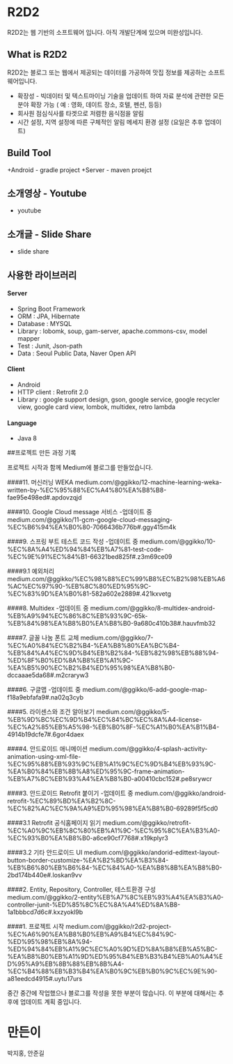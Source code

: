 # R2D2
R2D2는 웹 기반의 소프트웨어 입니다. 아직 개발단계에 있으며 미완성입니다.

## What is R2D2
R2D2는 블로그 또는 웹에서 제공되는 데이터를 가공하여 맛집 정보를 제공하는 소프트웨어입니다.
+ 확장성 - 빅데이터 및 텍스트마이닝 기술을 업데이트 하여 자료 분석에 관련한 모든 분야 확장 가능 ( 예 : 영화, 데이트 장소, 호텔, 펜션, 등등)
+ 회사원 점심식사를 타겟으로 저렴한 음식점을 알림
+ 시간 설정, 지역 설정에 따른 구체적인 알림 메세지 환경 설정 (요일은 추후 업데이트)

## Build Tool 
+Android - gradle project
+Server - maven proejct

## 소개영상 - Youtube
+ youtube

## 소개글 - Slide Share
+ slide share

## 사용한 라이브러리
#### Server
+ Spring Boot Framework
+ ORM : JPA, Hibernate
+ Database : MYSQL
+ Library : lobomk, soup, gam-server, apache.commons-csv, model mapper
+ Test : Junit, Json-path
+ Data : Seoul Public Data, Naver Open API

#### Client
+ Android
+ HTTP client : Retrofit 2.0
+ Library : google support design, gson, google service, google recycler view, google card view, lombok, multidex, retro lambda 

#### Language
+ Java 8

##프로젝트 만든 과정 기록

프로젝트 시작과 함께 Medium에 블로그를 만들었습니다.

####11. 머신러닝 WEKA 
medium.com/@ggikko/12-machine-learning-weka-written-by-%EC%95%88%EC%A4%80%EA%B8%B8-fae95e498ed#.apdovzqjd

####10. Google Cloud message 서비스 -업데이트 중
medium.com/@ggikko/11-gcm-google-cloud-messaging-%EC%B6%94%EA%B0%80-7066436b776b#.ggy415m4k

####9. 스프링 부트 테스트 코드 작성 -업데이트 중
medium.com/@ggikko/10-%EC%8A%A4%ED%94%84%EB%A7%81-test-code-%EC%9E%91%EC%84%B1-66321bed825f#.z3m69ce09

####9.1 예외처리
medium.com/@ggikko/%EC%98%88%EC%99%B8%EC%B2%98%EB%A6%AC%EC%97%90-%EB%8C%80%ED%95%9C-%EC%83%9D%EA%B0%81-582a602e2889#.421kxvetg

####8. Multidex -업데이트 중
medium.com/@ggikko/8-multidex-android-%EB%A9%94%EC%86%8C%EB%93%9C-65k-%EB%84%98%EA%B8%B0%EA%B8%B0-9a680c410b38#.hauvfmb32

####7. 글꼴 나눔 폰트 교체
medium.com/@ggikko/7-%EC%A0%84%EC%B2%B4-%EA%B8%80%EA%BC%B4-%EB%84%A4%EC%9D%B4%EB%B2%84-%EB%82%98%EB%88%94-%ED%8F%B0%ED%8A%B8%EB%A1%9C-%EA%B5%90%EC%B2%B4%ED%95%98%EA%B8%B0-dccaaae5da68#.m2craryw3

####6. 구글맵 -업데이트 중
medium.com/@ggikko/6-add-google-map-f18a9ebfafa9#.na02q3cyb

####5. 라이센스와 조건 알아보기
medium.com/@ggikko/5-%EB%9D%BC%EC%9D%B4%EC%84%BC%EC%8A%A4-license-%EC%A2%85%EB%A5%98-%EB%B0%8F-%EC%A1%B0%EA%B1%B4-4914b19dcfe7#.6gor4daex

####4. 안드로이드 애니메이션
medium.com/@ggikko/4-splash-activity-animation-using-xml-file-%EC%95%88%EB%93%9C%EB%A1%9C%EC%9D%B4%EB%93%9C-%EA%B0%84%EB%8B%A8%ED%95%9C-frame-animation-%EB%A7%8C%EB%93%A4%EA%B8%B0-a00410cbc152#.pe8srywcr

####3. 안드로이드 Retrofit 붙이기 -업데이트 중
medium.com/@ggikko/android-retrofit-%EC%89%BD%EA%B2%8C-%EC%82%AC%EC%9A%A9%ED%95%98%EA%B8%B0-69289f5f5cd0

####3.1 Retrofit 공식홈페이지 읽기
medium.com/@ggikko/retrofit-%EC%A0%9C%EB%8C%80%EB%A1%9C-%EC%95%8C%EA%B3%A0-%EC%93%B0%EA%B8%B0-a6ce90cf7768#.x19kplyr3

####3.2 기타 안드로이드 UI
medium.com/@ggikko/andorid-edittext-layout-button-border-customize-%EA%B2%BD%EA%B3%84-%EB%B6%80%EB%B6%84-%EC%84%A0-%EA%B8%8B%EA%B8%B0-2bd174b440e#.loskan9vv

####2. Entity, Repository, Controller, 테스트환경 구성
medium.com/@ggikko/2-entity%EB%A7%8C%EB%93%A4%EA%B3%A0-controller-junit-%ED%85%8C%EC%8A%A4%ED%8A%B8-1a1bbbcd7d6c#.kxzyokl9b

####1. 프로젝트 시작
medium.com/@ggikko/r2d2-project-%EC%A6%90%EA%B8%B0%EB%A9%B4%EC%84%9C-%ED%95%98%EB%8A%94-%ED%94%84%EB%A1%9C%EC%A0%9D%ED%8A%B8%EB%A5%BC-%EA%B8%B0%EB%A1%9D%ED%95%B4%EB%B3%B4%EB%A0%A4%ED%95%A9%EB%8B%88%EB%8B%A4-%EC%B4%88%EB%B3%B4%EA%B0%9C%EB%B0%9C%EC%9E%90-a81eedcd4915#.uytu17urs


중간 중간에 작업했으나 블로그를 작성을 못한 부분이 많습니다. 이 부분에 대해서는 추후에 업데이트 계획 중입니다.

# 만든이
박지홍, 안준길 
